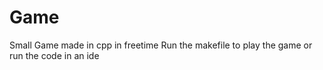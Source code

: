 # Game
Small Game made in cpp in freetime
Run the makefile to play the game or run the code in an ide
